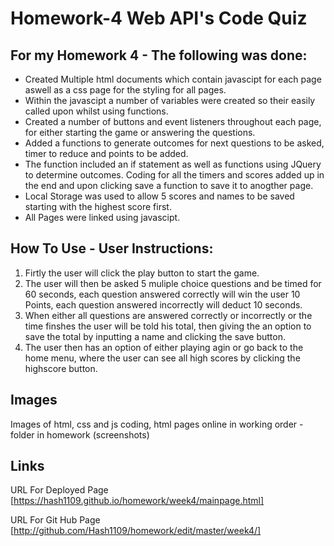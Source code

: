 # Homework-4 Web API's Code Quiz

## For my Homework 4 - The following was done:

 - Created Multiple html documents which contain javascipt for each page aswell as a css page for the styling for all pages.
 - Within the javascipt a number of variables were created so their easily called upon whilst using functions.
 - Created a number of buttons and event listeners throughout each page, for either starting the game or answering the questions.
 - Added a functions to generate outcomes for next questions to be asked, timer to reduce and points to be added.
 - The function included an if statement as well as functions using JQuery to determine outcomes. Coding for all the timers and scores added up in the end and upon clicking save a function to save it to anogther page.
 - Local Storage was used to allow 5 scores and names to be saved starting with the highest score first.
 - All Pages were linked using javascipt.


## How To Use - User Instructions:

1. Firtly the user will click the play button to start the game.
2. The user will then be asked 5 muliple choice questions and be timed for 60 seconds, each question answered correctly will win the user 10 Points, each question answered incorrectly will deduct 10 seconds.
3. When either all questions are answered correctly or incorrectly or the time finshes the user will be told his total, then giving the an option to save the total by inputting a name and clicking the save button.
4. The user then has an option of either playing agin or go back to the home menu, where the user can see all high scores by clicking the highscore button.

## Images

Images of html, css and js coding, html pages online in working order - folder in homework (screenshots)


## Links

URL For Deployed Page
[https://hash1109.github.io/homework/week4/mainpage.html]

URL For Git Hub Page
[http://github.com/Hash1109/homework/edit/master/week4/]

